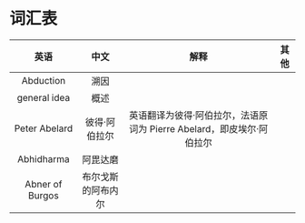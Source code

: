 # 词汇表

|英语|中文|解释|其他|
|:---:|:---:|:---:|:---:|
|Abduction|溯因|||
|general idea|概述|||
|Peter Abelard|彼得·阿伯拉尔|英语翻译为彼得·阿伯拉尔，法语原词为 Pierre Abelard，即皮埃尔·阿伯拉尔||
|Abhidharma|阿毘达磨|||
|Abner of Burgos|布尔戈斯的阿布内尔|||
